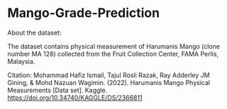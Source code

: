 # Mango-Grade-Prediction
About the dataset:

The dataset contains physical measurement of Harumanis Mango (clone number MA 128) collected from the Fruit Collection Center, FAMA Perlis, Malaysia.

Citation: Mohammad Hafiz Ismail, Tajul Rosli Razak, Ray Adderley JM Gining, & Mohd Nazuan Wagimin. (2022). Harumanis Mango Physical Measurements [Data set]. Kaggle. https://doi.org/10.34740/KAGGLE/DS/2366811

